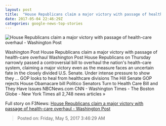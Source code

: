 ```yaml
---
layout: post
title:  "House Republicans claim a major victory with passage of health-care overhaul - Washington Post"
date: 2017-05-04 22:46:29Z
categories: google-news-top-stories
---
```


![House Republicans claim a major victory with passage of health-care overhaul - Washington Post](https://img.washingtonpost.com/rf/image_1484w/2010-2019/WashingtonPost/2017/05/04/National-Politics/Images/Botsford170504Trump15002.JPG)

Washington Post House Republicans claim a major victory with passage of health-care overhaul Washington Post House Republicans on Thursday narrowly passed a controversial bill to overhaul the nation's health-care system, claiming a major victory even as the measure faces an uncertain fate in the closely divided U.S. Senate. Under intense pressure to show they ... GOP looks to heal from healthcare divisions The Hill Senate GOP rejects House Obamacare bill Politico Senators Turn to Health Care Bill and They Have Issues NBCNews.com CNN - Washington Times - The Boston Globe - New York Times all 2,748 news articles »


Full story on F3News: [House Republicans claim a major victory with passage of health-care overhaul - Washington Post](http://www.f3nws.com/n/FDnja)

> Posted on: Friday, May 5, 2017 3:46:29 AM
